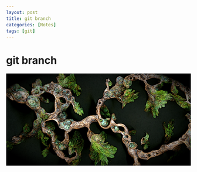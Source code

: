 ```yaml
---
layout: post
title: git branch 
categories: [Notes]
tags: [git]
--- 
```


# git branch 

![](../pic/bracnch-ai-20230628120059.png)

